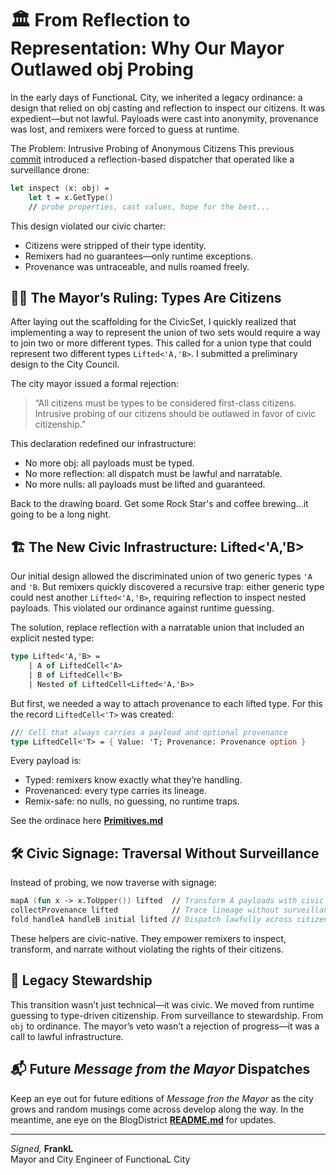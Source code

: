 # 🏛️ From Reflection to Representation: Why Our Mayor Outlawed obj Probing
In the early days of FunctionaL City, we inherited a legacy ordinance: a design that relied on obj casting and reflection to inspect our citizens. It was expedient—but not lawful. Payloads were cast into anonymity, provenance was lost, and remixers were forced to guess at runtime.

The Problem: Intrusive Probing of Anonymous Citizens
This previous [commit](https://github.com/flideros/FunctionL-City/blob/88368353f82585342e3aa3cb4a0d610f11836488/CivicAlgebraicInfrastructure/Foundations/Primitives.fs) introduced a reflection-based dispatcher that operated like a surveillance drone:

```fsharp
let inspect (x: obj) =
    let t = x.GetType()
    // probe properties, cast values, hope for the best...
```

This design violated our civic charter:
* Citizens were stripped of their type identity.
* Remixers had no guarantees—only runtime exceptions.
* Provenance was untraceable, and nulls roamed freely.

## 🧑‍⚖️ The Mayor’s Ruling: Types Are Citizens
After laying out the scaffolding for the CivicSet, I quickly realized that implementing a way to represent the union of two sets would require a way to join two or more different types. This called for a union type that could represent two different types `Lifted<'A,'B>`. I submitted a preliminary design to the City Council.

The city mayor issued a formal rejection:

>“All citizens must be types to be considered first-class citizens. Intrusive probing of our citizens should be outlawed in favor of civic citizenship.”

This declaration redefined our infrastructure:
* No more obj: all payloads must be typed.
* No more reflection: all dispatch must be lawful and narratable.
* No more nulls: all payloads must be lifted and guaranteed.

Back to the drawing board. Get some Rock Star's and coffee brewing...it going to be a long night.

## 🏗️ The New Civic Infrastructure: Lifted<'A,'B>
Our initial design allowed the discriminated union of two generic types `'A` and `'B`. But remixers quickly discovered a recursive trap: either generic type could nest another `Lifted<'A,'B>`, requiring reflection to inspect nested payloads. This violated our ordinance against runtime guessing.

The solution, replace reflection with a narratable union that included an explicit nested type:
```fsharp
type Lifted<'A,'B> =
    | A of LiftedCell<'A>
    | B of LiftedCell<'B>
    | Nested of LiftedCell<Lifted<'A,'B>>
```
But first, we needed a way to attach provenance to each lifted type. For this the record `LiftedCell<'T>` was created:
```fsharp
/// Cell that always carries a payload and optional provenance
type LiftedCell<'T> = { Value: 'T; Provenance: Provenance option }
```
Every payload is:
* Typed: remixers know exactly what they’re handling.
* Provenanced: every type carries its lineage.
* Remix-safe: no nulls, no guessing, no runtime traps.

See the ordinace here [**Primitives.md**](../../CivicAlgebraicInfrastructure/Foundations/Primitives.md)
## 🛠️ Civic Signage: Traversal Without Surveillance
Instead of probing, we now traverse with signage:

```fsharp
mapA (fun x -> x.ToUpper()) lifted  // Transform A payloads with civic clarity
collectProvenance lifted            // Trace lineage without surveillance
fold handleA handleB initial lifted // Dispatch lawfully across citizens
```
These helpers are civic-native. They empower remixers to inspect, transform, and narrate without violating the rights of their citizens.
## 🏁 Legacy Stewardship
This transition wasn’t just technical—it was civic. We moved from runtime guessing to type-driven citizenship. From surveillance to stewardship. From `obj` to ordinance.
The mayor’s veto wasn’t a rejection of progress—it was a call to lawful infrastructure.

## 📬 Future *Message from the Mayor* Dispatches

Keep an eye out for future editions of *Message fron the Mayor* as the city grows and random musings come across develop along the way. In the meantime, ane eye on the BlogDistrict [**README.md**](../README.md) for updates.

---

*Signed,*
**FrankL**  
Mayor and City Engineer of FunctionaL City